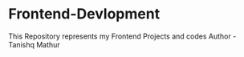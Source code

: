 # Frontend-Devlopment
This Repository represents my Frontend Projects and codes 
Author - Tanishq Mathur
